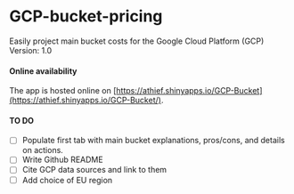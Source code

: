 # GCP-bucket-pricing
Easily project main bucket costs for the Google Cloud Platform (GCP)<br>
Version: 1.0
#### Online availability
The app is hosted online on [https://athief.shinyapps.io/GCP-Bucket](https://athief.shinyapps.io/GCP-Bucket/).

#### TO DO
- [ ] Populate first tab with main bucket explanations, pros/cons, and details on actions.
- [ ] Write Github README
- [ ] Cite GCP data sources and link to them
- [ ] Add choice of EU region

